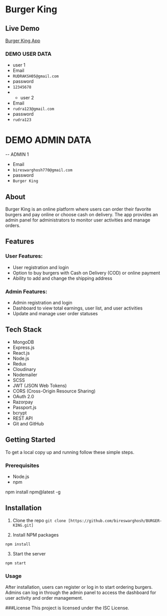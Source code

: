 
# Burger King

## Live Demo
[Burger King App](https://burger-king-pp7w.onrender.com)

### DEMO USER DATA 
-  user 1
-  Email
-  ``` RUDRAKSH05@gmail.com ```
-  password
-  ```12345678  ```
-  -  user 2
-  Email
-  ```rudra123@gmail.com  ```
-  password
-  ```rudra123  ```


# DEMO ADMIN DATA 
--  ADMIN 1
-  Email
-  ``` bireswarghosh770@gmail.com ```
-  password
-  ``` Burger King ```


## About
Burger King is an online platform where users can order their favorite burgers and pay online or choose cash on delivery. The app provides an admin panel for administrators to monitor user activities and manage orders.

## Features

### User Features:
- User registration and login
- Option to buy burgers with Cash on Delivery (COD) or online payment
- Ability to add and change the shipping address

### Admin Features:
- Admin registration and login
- Dashboard to view total earnings, user list, and user activities
- Update and manage user order statuses

## Tech Stack
- MongoDB
- Express.js
- React.js
- Node.js
- Redux
- Cloudinary
- Nodemailer
- SCSS
- JWT (JSON Web Tokens)
- CORS (Cross-Origin Resource Sharing)
- OAuth 2.0
- Razorpay
- Passport.js
- bcrypt
- REST API
- Git and GitHub

## Getting Started
To get a local copy up and running follow these simple steps.

### Prerequisites
- Node.js
- npm

npm install npm@latest -g


## Installation
1. Clone the repo
```git clone [https://github.com/bireswarghosh/BURGER-KING.git]```




2. Install NPM packages

```npm install```


3. Start the server


```npm start```


### Usage
After installation, users can register or log in to start ordering burgers. Admins can log in through the admin panel to access the dashboard for user activity and order management.



###License
This project is licensed under the ISC License.




















